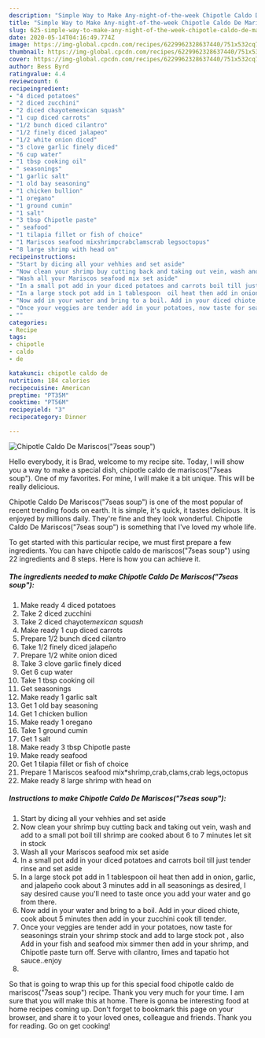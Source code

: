 ```yaml
---
description: "Simple Way to Make Any-night-of-the-week Chipotle Caldo De Mariscos(&amp;#34;7seas soup&amp;#34;)"
title: "Simple Way to Make Any-night-of-the-week Chipotle Caldo De Mariscos(&amp;#34;7seas soup&amp;#34;)"
slug: 625-simple-way-to-make-any-night-of-the-week-chipotle-caldo-de-mariscos-and-34-7seas-soup-and-34
date: 2020-05-14T04:16:49.774Z
image: https://img-global.cpcdn.com/recipes/6229962328637440/751x532cq70/chipotle-caldo-de-mariscos7seas-soup-recipe-main-photo.jpg
thumbnail: https://img-global.cpcdn.com/recipes/6229962328637440/751x532cq70/chipotle-caldo-de-mariscos7seas-soup-recipe-main-photo.jpg
cover: https://img-global.cpcdn.com/recipes/6229962328637440/751x532cq70/chipotle-caldo-de-mariscos7seas-soup-recipe-main-photo.jpg
author: Bess Byrd
ratingvalue: 4.4
reviewcount: 6
recipeingredient:
- "4 diced potatoes"
- "2 diced zucchini"
- "2 diced chayotemexican squash"
- "1 cup diced carrots"
- "1/2 bunch diced cilantro"
- "1/2 finely diced jalapeo"
- "1/2 white onion diced"
- "3 clove garlic finely diced"
- "6 cup water"
- "1 tbsp cooking oil"
- " seasonings"
- "1 garlic salt"
- "1 old bay seasoning"
- "1 chicken bullion"
- "1 oregano"
- "1 ground cumin"
- "1 salt"
- "3 tbsp Chipotle paste"
- " seafood"
- "1 tilapia fillet or fish of choice"
- "1 Mariscos seafood mixshrimpcrabclamscrab legsoctopus"
- "8 large shrimp with head on"
recipeinstructions:
- "Start by dicing all your vehhies and set aside"
- "Now clean your shrimp buy cutting back and taking out vein, wash and add to a small pot boil till shrimp are cooked about 6 to 7 minutes let sit in stock"
- "Wash all your Mariscos seafood mix set aside"
- "In a small pot add in your diced potatoes and carrots boil till just tender rinse and set aside"
- "In a large stock pot add in 1 tablespoon  oil heat then add in onion, garlic,  and jalapeño cook about 3 minutes add in all seasonings as desired, I say desired cause you&#39;ll need to taste once you add your water and go from there."
- "Now add in your water and bring to a boil. Add in your diced chiote, cook about 5 minutes then add in your zucchini  cook till tender."
- "Once your veggies are tender add in your potatoes, now taste for seasonings strain your shrimp stock and add to large stock pot , also Add in your fish and seafood mix simmer then add in your shrimp, and Chipotle paste turn off. Serve with cilantro,  limes and tapatio hot sauce..enjoy"
- ""
categories:
- Recipe
tags:
- chipotle
- caldo
- de

katakunci: chipotle caldo de 
nutrition: 184 calories
recipecuisine: American
preptime: "PT35M"
cooktime: "PT56M"
recipeyield: "3"
recipecategory: Dinner

---
```



![Chipotle Caldo De Mariscos(&#34;7seas soup&#34;)](https://img-global.cpcdn.com/recipes/6229962328637440/751x532cq70/chipotle-caldo-de-mariscos7seas-soup-recipe-main-photo.jpg)

Hello everybody, it is Brad, welcome to my recipe site. Today, I will show you a way to make a special dish, chipotle caldo de mariscos(&#34;7seas soup&#34;). One of my favorites. For mine, I will make it a bit unique. This will be really delicious.



Chipotle Caldo De Mariscos(&#34;7seas soup&#34;) is one of the most popular of recent trending foods on earth. It is simple, it's quick, it tastes delicious. It is enjoyed by millions daily. They're fine and they look wonderful. Chipotle Caldo De Mariscos(&#34;7seas soup&#34;) is something that I've loved my whole life.


To get started with this particular recipe, we must first prepare a few ingredients. You can have chipotle caldo de mariscos(&#34;7seas soup&#34;) using 22 ingredients and 8 steps. Here is how you can achieve it.

<!--inarticleads1-->

##### The ingredients needed to make Chipotle Caldo De Mariscos(&#34;7seas soup&#34;):

1. Make ready 4 diced potatoes
1. Take 2 diced zucchini
1. Take 2 diced chayote*mexican squash*
1. Make ready 1 cup diced carrots
1. Prepare 1/2 bunch diced cilantro
1. Take 1/2 finely diced jalapeño
1. Prepare 1/2 white onion diced
1. Take 3 clove garlic finely diced
1. Get 6 cup water
1. Take 1 tbsp cooking oil
1. Get  seasonings
1. Make ready 1 garlic salt
1. Get 1 old bay seasoning
1. Get 1 chicken bullion
1. Make ready 1 oregano
1. Take 1 ground cumin
1. Get 1 salt
1. Make ready 3 tbsp Chipotle paste
1. Make ready  seafood
1. Get 1 tilapia fillet or fish of choice
1. Prepare 1 Mariscos seafood mix*shrimp,crab,clams,crab legs,octopus
1. Make ready 8 large shrimp with head on




<!--inarticleads2-->

##### Instructions to make Chipotle Caldo De Mariscos(&#34;7seas soup&#34;):

1. Start by dicing all your vehhies and set aside
1. Now clean your shrimp buy cutting back and taking out vein, wash and add to a small pot boil till shrimp are cooked about 6 to 7 minutes let sit in stock
1. Wash all your Mariscos seafood mix set aside
1. In a small pot add in your diced potatoes and carrots boil till just tender rinse and set aside
1. In a large stock pot add in 1 tablespoon  oil heat then add in onion, garlic,  and jalapeño cook about 3 minutes add in all seasonings as desired, I say desired cause you&#39;ll need to taste once you add your water and go from there.
1. Now add in your water and bring to a boil. Add in your diced chiote, cook about 5 minutes then add in your zucchini  cook till tender.
1. Once your veggies are tender add in your potatoes, now taste for seasonings strain your shrimp stock and add to large stock pot , also Add in your fish and seafood mix simmer then add in your shrimp, and Chipotle paste turn off. Serve with cilantro,  limes and tapatio hot sauce..enjoy
1. 




So that is going to wrap this up for this special food chipotle caldo de mariscos(&#34;7seas soup&#34;) recipe. Thank you very much for your time. I am sure that you will make this at home. There is gonna be interesting food at home recipes coming up. Don't forget to bookmark this page on your browser, and share it to your loved ones, colleague and friends. Thank you for reading. Go on get cooking!
